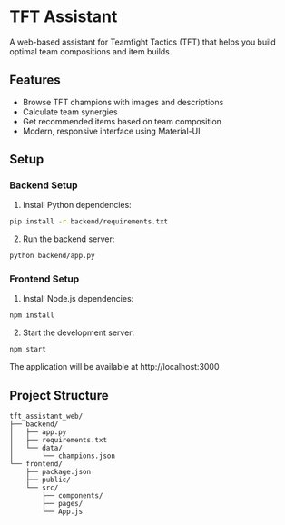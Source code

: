 # TFT Assistant

A web-based assistant for Teamfight Tactics (TFT) that helps you build optimal team compositions and item builds.

## Features

- Browse TFT champions with images and descriptions
- Calculate team synergies
- Get recommended items based on team composition
- Modern, responsive interface using Material-UI

## Setup

### Backend Setup

1. Install Python dependencies:
```bash
pip install -r backend/requirements.txt
```

2. Run the backend server:
```bash
python backend/app.py
```

### Frontend Setup

1. Install Node.js dependencies:
```bash
npm install
```

2. Start the development server:
```bash
npm start
```

The application will be available at http://localhost:3000

## Project Structure

```
tft_assistant_web/
├── backend/
│   ├── app.py
│   ├── requirements.txt
│   └── data/
│       └── champions.json
└── frontend/
    ├── package.json
    ├── public/
    └── src/
        ├── components/
        ├── pages/
        └── App.js
```
